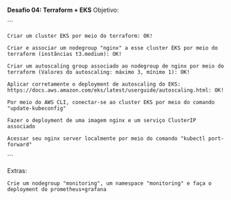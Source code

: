 **Desafio 04: Terraform + EKS**
Objetivo:

´´´

    Criar um cluster EKS por meio do terraform: OK!

    Criar e associar um nodegroup "nginx" a esse cluster EKS por meio do terraform (instâncias t3.medium): OK!

    Criar um autoscaling group associado ao nodegroup de nginx por meio do terraform (Valores do autoscaling: máximo 3, mínimo 1): OK!

    Aplicar corretamente o deployment de autoscaling do EKS: https://docs.aws.amazon.com/eks/latest/userguide/autoscaling.html: OK!

    Por meio do AWS CLI, conectar-se ao cluster EKS por meio do comando "update-kubeconfig"

    Fazer o deployment de uma imagem nginx e um serviço ClusterIP associado

    Acessar seu nginx server localmente por meio do comando "kubectl port-forward"

´´´

Extras:

    Crie um nodegroup "monitoring", um namespace "monitoring" e faça o deployment do prometheus+grafana